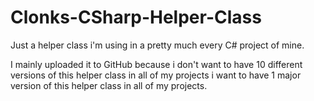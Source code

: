 # Clonks-CSharp-Helper-Class
Just a helper class i'm using in a pretty much every C# project of mine.  

I mainly uploaded it to GitHub because i don't want to have 10 different versions of this helper class in all of my projects i want to have 1 major version of this helper class in all of my projects.
